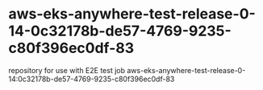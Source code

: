 # aws-eks-anywhere-test-release-0-14-0c32178b-de57-4769-9235-c80f396ec0df-83
repository for use with E2E test job aws-eks-anywhere-test-release-0-14:0c32178b-de57-4769-9235-c80f396ec0df-83
